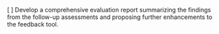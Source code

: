 [ ] Develop a comprehensive evaluation report summarizing the findings from the follow-up assessments and proposing further enhancements to the feedback tool.